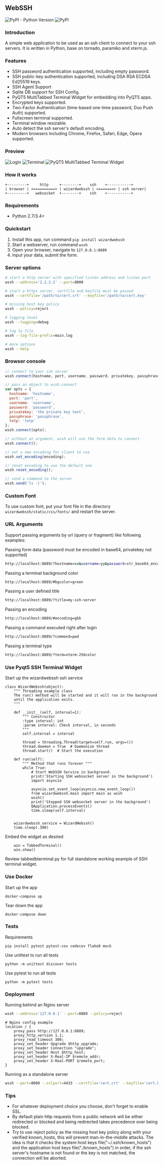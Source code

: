 ## WebSSH

![PyPI - Python Version](https://img.shields.io/pypi/pyversions/wizardwebssh.svg)
![PyPI](https://img.shields.io/pypi/v/wizardwebssh.svg)


### Introduction

A simple web application to be used as an ssh client to connect to your ssh servers. It is written in Python, base on tornado, paramiko and xterm.js.

### Features

* SSH password authentication supported, including empty password.
* SSH public-key authentication supported, including DSA RSA ECDSA Ed25519 keys.
* SSH Agent Support
* Sqlite DB support for SSH Config.
* PyQT5 MultiTabbed Terminal Widget for embedding into PyQT5 apps.
* Encrypted keys supported.
* Two-Factor Authentication (time-based one-time password, Duo Push Auth) supported.
* Fullscreen terminal supported.
* Terminal window resizable.
* Auto detect the ssh server's default encoding.
* Modern browsers including Chrome, Firefox, Safari, Edge, Opera supported.


### Preview

![Login](https://gitlab.com/mikeramsey/wizardwebssh/-/raw/master/preview/login.png)
![Terminal](https://gitlab.com/mikeramsey/wizardwebssh/-/raw/master/preview/terminal.png)
![PyQT5 MultiTabbed Terminal Widget](https://gitlab.com/mikeramsey/wizardwebssh/-/raw/master/preview/multitabbedterminalwidget.png)


### How it works
```
+---------+     http     +--------+    ssh    +-----------+
| browser | <==========> | wizardwebssh | <=======> | ssh server|
+---------+   websocket  +--------+    ssh    +-----------+
```

### Requirements

* Python 2.7/3.4+


### Quickstart

1. Install this app, run command `pip install wizardwebssh`
2. Start a webserver, run command `wssh`
3. Open your browser, navigate to `127.0.0.1:8889`
4. Input your data, submit the form.


### Server options

```bash
# start a http server with specified listen address and listen port
wssh --address='2.2.2.2' --port=8000

# start a https server, certfile and keyfile must be passed
wssh --certfile='/path/to/cert.crt' --keyfile='/path/to/cert.key'

# missing host key policy
wssh --policy=reject

# logging level
wssh --logging=debug

# log to file
wssh --log-file-prefix=main.log

# more options
wssh --help
```

### Browser console

```javascript
// connect to your ssh server
wssh.connect(hostname, port, username, password, privatekey, passphrase, totp);

// pass an object to wssh.connect
var opts = {
  hostname: 'hostname',
  port: 'port',
  username: 'username',
  password: 'password',
  privatekey: 'the private key text',
  passphrase: 'passphrase',
  totp: 'totp'
};
wssh.connect(opts);

// without an argument, wssh will use the form data to connect
wssh.connect();

// set a new encoding for client to use
wssh.set_encoding(encoding);

// reset encoding to use the default one
wssh.reset_encoding();

// send a command to the server
wssh.send('ls -l');
```

### Custom Font

To use custom font, put your font file in the directory `wizardwebssh/static/css/fonts/` and restart the server.

### URL Arguments

Support passing arguments by url (query or fragment) like following examples:

Passing form data (password must be encoded in base64, privatekey not supported)
```bash
http://localhost:8889/?hostname=xx&username=yy&password=str_base64_encoded
```

Passing a terminal background color
```bash
http://localhost:8889/#bgcolor=green
```

Passing a user defined title
```bash
http://localhost:8889/?title=my-ssh-server
```

Passing an encoding
```bash
http://localhost:8889/#encoding=gbk
```

Passing a command executed right after login
```bash
http://localhost:8889/?command=pwd
```

Passing a terminal type
```bash
http://localhost:8889/?term=xterm-256color
```

### Use Pyqt5 SSH Terminal Widget

Start up the wizardwebssh ssh service
```
class WizardWebssh(object):
    """ Threading example class
    The run() method will be started and it will run in the background
    until the application exits.
    """

    def __init__(self, interval=1):
        """ Constructor
        :type interval: int
        :param interval: Check interval, in seconds
        """
        self.interval = interval

        thread = threading.Thread(target=self.run, args=())
        thread.daemon = True  # Daemonize thread
        thread.start()  # Start the execution

    def run(self):
        """ Method that runs forever """
        while True:
            # Start WebSSH Service in background.
            print('Starting SSH websocket server in the background')
            import asyncio

            asyncio.set_event_loop(asyncio.new_event_loop())
            from wizardwebssh.main import main as wssh
            wssh()
            print('Stopped SSH websocket server in the background')
            QApplication.processEvents()
            time.sleep(self.interval)


    wizardwebssh_service = WizardWebssh()
    time.sleep(.300)
```

Embed the widget as desired
```
    win = TabbedTerminal()
    win.show()
```

Review tabbedbterminal.py for full standalone working example of SSH terminal widget.


### Use Docker

Start up the app
```
docker-compose up
```

Tear down the app
```
docker-compose down
```

### Tests

Requirements
```
pip install pytest pytest-cov codecov flake8 mock
```

Use unittest to run all tests
```
python -m unittest discover tests
```

Use pytest to run all tests
```
python -m pytest tests
```

### Deployment

Running behind an Nginx server

```bash
wssh --address='127.0.0.1' --port=8889 --policy=reject
```
```nginx
# Nginx config example
location / {
    proxy_pass http://127.0.0.1:8889;
    proxy_http_version 1.1;
    proxy_read_timeout 300;
    proxy_set_header Upgrade $http_upgrade;
    proxy_set_header Connection "upgrade";
    proxy_set_header Host $http_host;
    proxy_set_header X-Real-IP $remote_addr;
    proxy_set_header X-Real-PORT $remote_port;
}
```

Running as a standalone server
```bash
wssh --port=8080 --sslport=4433 --certfile='cert.crt' --keyfile='cert.key' --xheaders=False --policy=reject
```


### Tips

* For whatever deployment choice you choose, don't forget to enable SSL.
* By default plain http requests from a public network will be either redirected or blocked and being redirected takes precedence over being blocked.
* Try to use reject policy as the missing host key policy along with your verified known_hosts, this will prevent man-in-the-middle attacks. The idea is that it checks the system host keys file("~/.ssh/known_hosts") and the application host keys file("./known_hosts") in order, if the ssh server's hostname is not found or the key is not matched, the connection will be aborted.

